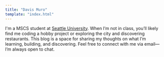```yaml
---
title: "Davis Muro"
template: "index.html"
---
```

I'm a MSCS student at <a href="https://www.seattleu.edu/science-engineering/"
target="_blank" rel="noreferrer nofollow">Seattle University</a>. When I’m not in class, you’ll likely
find me coding a hobby project or exploring the city and discovering
restaurants. This blog is a space for sharing my thoughts on what I’m learning,
building, and discovering. Feel free to connect with me via email—I’m always
open to chat.
